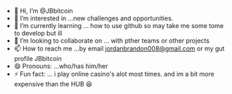 - 👋 Hi, I’m @JBbitcoin
- 👀 I’m interested in ...new challenges and opportunities. 
- 🌱 I’m currently learning ... how to use github so may take me some tome to develop but ill 
- 💞️ I’m looking to collaborate on ... with pther teams or other projects 
- 📫 How to reach me ...by email jordanbrandon008@gmail.com or my gut profile JBbitcoin
- 😄 Pronouns: ...who/has him/her 
- ⚡ Fun fact: ... i play online casino's alot most times. and im a bit more expensive than the HUB 😆

<!---
JBbitcoin/JBbitcoin is a ✨ special ✨ repository because its `README.md` (this file) appears on your GitHub profile.
You can click the Preview link to take a look at your changes.
--->
